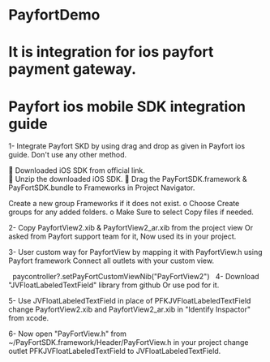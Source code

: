 # PayfortDemo
It is integration for ios payfort payment gateway.
================================================
Payfort ios mobile SDK integration guide
================================================

1- Integrate Payfort SKD by using drag and drop as given in Payfort ios guide. 
    Don't use any other method.
    
   Downloaded iOS SDK from official link.    
   Unzip the downloaded iOS SDK.
   Drag the PayFortSDK.framework & PayFortSDK.bundle to Frameworks in Project Navigator.
  
  Create a new group Frameworks if it does not exist.
   o Choose Create groups for any added folders.
   o Make Sure to select Copy files if needed.

2- Copy PayfortView2.xib & PayfortView2_ar.xib from the project view Or asked from Payfort support team for it,
   Now used its in your project.
   
3- User custom way for PayfortView by mapping it with PayfortView.h using Payfort framework
   Connect all outlets with your custom view.

   paycontroller?.setPayFortCustomViewNib("PayFortView2")
   
4- Download "JVFloatLabeledTextField" library from github Or use pod for it.

5- Use JVFloatLabeledTextField in place of PFKJVFloatLabeledTextField change PayfortView2.xib 
   and PayfortView2_ar.xib in "Identify Inspactor" from xcode.
   
6- Now open "PayFortView.h" from ~/PayFortSDK.framework/Header/PayFortView.h in your project 
   change outlet PFKJVFloatLabeledTextField to JVFloatLabeledTextField.

